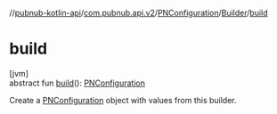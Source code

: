 //[pubnub-kotlin-api](../../../../index.md)/[com.pubnub.api.v2](../../index.md)/[PNConfiguration](../index.md)/[Builder](index.md)/[build](build.md)

# build

[jvm]\
abstract fun [build](build.md)(): [PNConfiguration](../index.md)

Create a [PNConfiguration](../index.md) object with values from this builder.
